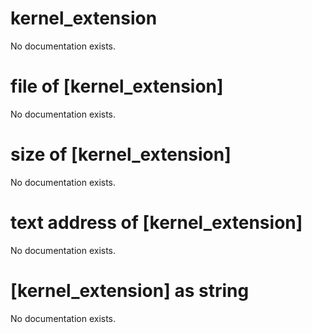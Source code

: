 # kernel_extension

No documentation exists.

# file of [kernel_extension]

No documentation exists.

# size of [kernel_extension]

No documentation exists.

# text address of [kernel_extension]

No documentation exists.

# [kernel_extension] as string

No documentation exists.
